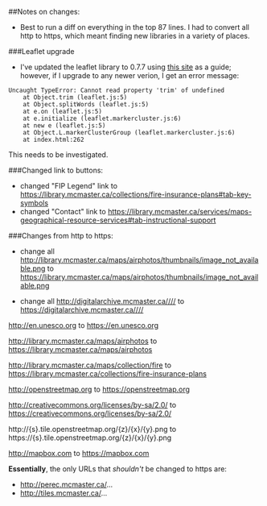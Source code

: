 ##Notes on changes:

- Best to run a diff on everything in the top 87 lines. I had to convert all http to https, which meant finding new libraries in a variety of places.

###Leaflet upgrade
- I've updated the leaflet library to 0.7.7 using [this site](https://cdnjs.com/libraries/leaflet/) as a guide; however, if I upgrade to any newer verion, I get an error message:

```
Uncaught TypeError: Cannot read property 'trim' of undefined
    at Object.trim (leaflet.js:5)
    at Object.splitWords (leaflet.js:5)
    at e.on (leaflet.js:5)
    at e.initialize (leaflet.markercluster.js:6)
    at new e (leaflet.js:5)
    at Object.L.markerClusterGroup (leaflet.markercluster.js:6)
    at index.html:262
```

This needs to be investigated.

###Changed link to buttons:
- changed "FIP Legend" link to https://library.mcmaster.ca/collections/fire-insurance-plans#tab-key-symbols
- changed "Contact" link to https://library.mcmaster.ca/services/maps-geographical-resource-services#tab-instructional-support

###Changes from http to https:
- change all 
http://library.mcmaster.ca/maps/airphotos/thumbnails/image_not_available.png
to 
https://library.mcmaster.ca/maps/airphotos/thumbnails/image_not_available.png

- change all 
http://digitalarchive.mcmaster.ca////
to 
https://digitalarchive.mcmaster.ca////

http://en.unesco.org
to 
https://en.unesco.org

http://library.mcmaster.ca/maps/airphotos
to 
https://library.mcmaster.ca/maps/airphotos

http://library.mcmaster.ca/maps/collection/fire
to 
https://library.mcmaster.ca/collections/fire-insurance-plans

http://openstreetmap.org
to 
https://openstreetmap.org

http://creativecommons.org/licenses/by-sa/2.0/
to 
https://creativecommons.org/licenses/by-sa/2.0/

http://{s}.tile.openstreetmap.org/{z}/{x}/{y}.png
to 
https://{s}.tile.openstreetmap.org/{z}/{x}/{y}.png

http://mapbox.com
to 
https://mapbox.com

**Essentially**, the only URLs that *shouldn't* be changed to https are:
- http://perec.mcmaster.ca/...
- http://tiles.mcmaster.ca/...

